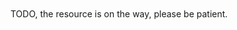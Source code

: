 
<div class="center" style="padding-top: 100px">
  <object data="./assets/img/undraw_to_do_list_re_9nt7.svg" width="200" height="200"> </object>
  <p>TODO, the resource is on the way, please be patient.</p>
</div>
